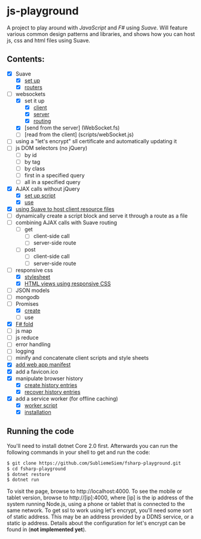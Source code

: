 # js-playground

A project to play around with *JavaScript* and *F#* using *Suave*. Will feature various common design patterns and libraries, and shows how you can host js, css and html files using Suave.

## Contents:
- [x] Suave
  - [x] [set up](Program.fs)
  - [x] [routers](Routing.fs)
- [ ] websockets
  - [x] set it up
    - [x] [client](scripts/webSocket.js)
    - [x] [server](WebSocket.fs)
    - [x] [routing](Routing.fs)
  - [x] [send from the server] (WebSocket.fs)
  - [ ] [read from the client] (scripts/webSocket.js)
- [ ] using a "let's encrypt" sll certificate and automatically updating it
- [ ] js DOM selectors (no jQuery)
  - [ ] by id
  - [ ] by tag
  - [ ] by class
  - [ ] first in a specified query
  - [ ] all in a specified query
- [x] AJAX calls without jQuery
  - [x] [set up script](scripts/ajax.js)
  - [x] [use](scripts/main.js)
- [x] [using Suave to host client resource files](Routing.fs)
- [ ] dynamically create a script block and serve it through a route as a file
- [ ] combining AJAX calls with Suave routing
  - [ ] get
    - [ ] client-side call
    - [ ] server-side route
  - [ ] post
    - [ ] client-side call
    - [ ] server-side route
- [ ] responsive css
  - [x] [stylesheet](StaticAssets.fs)
  - [x] [HTML views using responsive CSS](StaticAssets.fs)
- [ ] JSON models
- [ ] mongodb
- [ ] Promises
  - [x] [create](scripts/ajax.js)
  - [ ] use
- [x] [F# fold](Page.fs)
- [ ] js map
- [ ] js reduce
- [ ] error handling
- [ ] logging
- [ ] minify and concatenate client scripts and style sheets
- [x] [add web app manifest](public/manifest.json)
- [x] add a favicon.ico
- [x] manipulate browser history
  - [x] [create history entries](scripts/main.js)
  - [x] [recover history entries](scripts/main.js)
- [x] add a service worker (for offline caching)
  - [x] [worker script](public/serviceworker.js)
  - [x] [installation](scripts/main.js)

## Running the code

You'll need to install dotnet Core 2.0 first.
Afterwards you can run the following commands in your shell to get and run the code:
```bash
$ git clone https://github.com/SubliemeSiem/fsharp-playground.git
$ cd fsharp-playground
$ dotnet restore
$ dotnet run
```
To visit the page, browse to http://localhost:4000. 
To see the mobile or tablet version, browse to http://[ip]:4000,
where [ip] is the ip address of the system running Node.js, using a phone or tablet that is connected to the same network.
To get ssl to work using let's encrypt, you'll need some sort of static address. This may be an address provided by a DDNS service, or a static ip address. Details about the configuration for let's encrypt can be found in (**not implemented yet**).